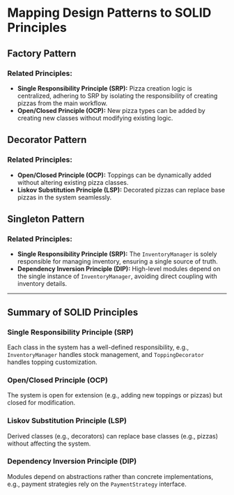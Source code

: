 # Mapping Design Patterns to SOLID Principles

## Factory Pattern

### Related Principles:

- **Single Responsibility Principle (SRP):** Pizza creation logic is centralized, adhering to SRP by isolating the responsibility of creating pizzas from the main workflow.
- **Open/Closed Principle (OCP):** New pizza types can be added by creating new classes without modifying existing logic.

## Decorator Pattern

### Related Principles:

- **Open/Closed Principle (OCP):** Toppings can be dynamically added without altering existing pizza classes.
- **Liskov Substitution Principle (LSP):** Decorated pizzas can replace base pizzas in the system seamlessly.

## Singleton Pattern

### Related Principles:

- **Single Responsibility Principle (SRP):** The `InventoryManager` is solely responsible for managing inventory, ensuring a single source of truth.
- **Dependency Inversion Principle (DIP):** High-level modules depend on the single instance of `InventoryManager`, avoiding direct coupling with inventory details.

---

## Summary of SOLID Principles

### Single Responsibility Principle (SRP)

Each class in the system has a well-defined responsibility, e.g., `InventoryManager` handles stock management, and `ToppingDecorator` handles topping customization.

### Open/Closed Principle (OCP)

The system is open for extension (e.g., adding new toppings or pizzas) but closed for modification.

### Liskov Substitution Principle (LSP)

Derived classes (e.g., decorators) can replace base classes (e.g., pizzas) without affecting the system.

### Dependency Inversion Principle (DIP)

Modules depend on abstractions rather than concrete implementations, e.g., payment strategies rely on the `PaymentStrategy` interface.
